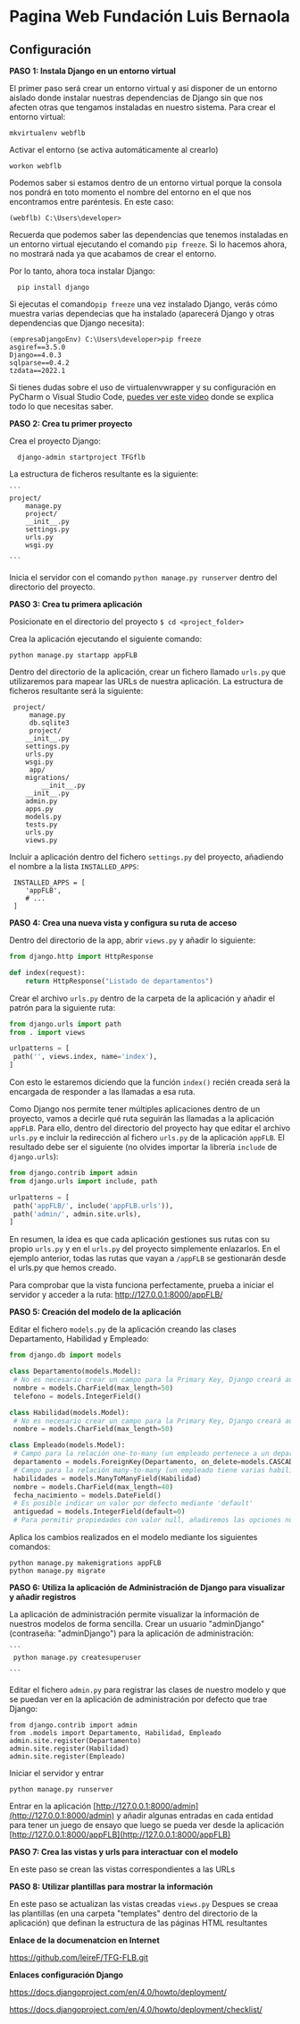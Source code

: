 Pagina Web Fundación Luis Bernaola
===============================

Configuración
-------------

**PASO 1: Instala Django en un entorno virtual**

El primer paso será crear un entorno virtual y así disponer de un entorno aislado donde instalar nuestras dependencias de Django sin que nos afecten otras que tengamos instaladas en nuestro sistema. Para crear el entorno virtual:

    mkvirtualenv webflb

Activar el entorno (se activa automáticamente al crearlo)

    workon webflb

Podemos saber si estamos dentro de un entorno virtual porque la consola nos pondrá en toto momento el nombre del entorno en el que nos encontramos entre paréntesis. En este caso:

    (webflb) C:\Users\developer>

Recuerda que podemos saber las dependencias que tenemos instaladas en un entorno virtual ejecutando el comando `pip freeze`. Si lo hacemos ahora, no mostrará nada ya que acabamos de crear el entorno.

Por lo tanto, ahora toca instalar Django:

      pip install django

Si ejecutas el comando`pip freeze` una vez instalado Django, verás cómo muestra varias dependecias que ha instalado (aparecerá Django y otras dependencias que Django necesita):

    (empresaDjangoEnv) C:\Users\developer>pip freeze
    asgiref==3.5.0
    Django==4.0.3
    sqlparse==0.4.2
    tzdata==2022.1

Si tienes dudas sobre el uso de virtualenvwrapper y su configuración en PyCharm o Visual Studio Code, [puedes ver este video](https://youtu.be/lJrs7P9eKXc) donde se explica todo lo que necesitas saber.

**PASO 2: Crea tu primer proyecto**

Crea el proyecto Django:

      django-admin startproject TFGflb

La estructura de ficheros resultante es la siguiente:

    ```
    project/
        manage.py
        project/
        __init__.py
        settings.py
        urls.py
        wsgi.py

    ```

Inicia el servidor con el comando `python manage.py runserver` dentro del directorio del proyecto.

**PASO 3: Crea tu primera aplicación**

Posicionate en el directorio del proyecto `$ cd <project_folder>`

Crea la aplicación ejecutando el siguiente comando:

    python manage.py startapp appFLB

Dentro del directorio de la aplicación, crear un fichero llamado `urls.py` que utilizaremos para mapear las URLs de nuestra aplicación.
La estructura de ficheros resultante será la siguiente:

```
 project/
     manage.py
     db.sqlite3
     project/
 	__init__.py
 	settings.py
 	urls.py
 	wsgi.py
     app/
 	migrations/
 	    __init__.py
 	__init__.py
 	admin.py
 	apps.py
 	models.py
 	tests.py
 	urls.py
 	views.py

```

Incluir a aplicación dentro del fichero `settings.py` del proyecto, añadiendo el nombre a la lista `INSTALLED_APPS`:
	
	 INSTALLED_APPS = [
	 	'appFLB',
	 	# ...
	 ]

**PASO 4: Crea una nueva vista y configura su ruta de acceso**

Dentro del directorio de la app, abrir `views.py` y añadir lo siguiente:

```python
from django.http import HttpResponse

def index(request):
    return HttpResponse("Listado de departamentos")
```
    
Crear el archivo `urls.py` dentro de la carpeta de la aplicación y añadir el patrón para la siguiente ruta:
   ```python
from django.urls import path
from . import views
   
urlpatterns = [
    path('', views.index, name='index'),
]
   ```
Con esto le estaremos diciendo que la función `index()` recién creada será la encargada de responder a las llamadas a esa ruta.

Como Django nos permite tener múltiples aplicaciones dentro de un proyecto, vamos a decirle qué ruta seguirán las llamadas a la aplicación `appFLB`. Para ello, dentro del directorio del proyecto hay que editar el archivo `urls.py` e incluir la redirección al fichero `urls.py` de la aplicación `appFLB`. El resultado debe ser el siguiente (no olvides importar la librería `include` de `django.urls`):

   ```python
from django.contrib import admin
from django.urls import include, path
  
urlpatterns = [
    path('appFLB/', include('appFLB.urls')),
    path('admin/', admin.site.urls),
]
   ```

En resumen, la idea es que cada aplicación gestiones sus rutas con su propio `urls.py` y en el `urls.py` del proyecto simplemente enlazarlos. En el ejemplo anterior, todas las rutas que vayan a `/appFLB` se gestionarán desde el urls.py que hemos creado.

Para comprobar que la vista funciona perfectamente, prueba a iniciar el servidor y acceder a la ruta: http://127.0.0.1:8000/appFLB/

**PASO 5: Creación del modelo de la aplicación**

Editar el fichero `models.py` de la aplicación creando las clases Departamento, Habilidad y Empleado:

   ```python
from django.db import models
 
class Departamento(models.Model):
    # No es necesario crear un campo para la Primary Key, Django creará automáticamente un IntegerField.
    nombre = models.CharField(max_length=50)
    telefono = models.IntegerField()

class Habilidad(models.Model):
    # No es necesario crear un campo para la Primary Key, Django creará automáticamente un IntegerField.
    nombre = models.CharField(max_length=50)
 
class Empleado(models.Model):
    # Campo para la relación one-to-many (un empleado pertenece a un departamento)
    departamento = models.ForeignKey(Departamento, on_delete=models.CASCADE)
    # Campo para la relación many-to-many (un empleado tiene varias habilidades)
    habilidades = models.ManyToManyField(Habilidad)
    nombre = models.CharField(max_length=40)
    fecha_nacimiento = models.DateField()
    # Es posible indicar un valor por defecto mediante 'default'
    antiguedad = models.IntegerField(default=0)
    # Para permitir propiedades con valor null, añadiremos las opciones null=True, blank=True.       	
```    
Aplica los cambios realizados en el modelo mediante los siguientes comandos:
    
   ```
python manage.py makemigrations appFLB
python manage.py migrate   
   ```

**PASO 6: Utiliza la aplicación de Administración de Django para visualizar y añadir registros**

La aplicación de administración permite visualizar la información de nuestros modelos de forma sencilla. Crear un usuario "adminDjango" (contraseña: "adminDjango") para la aplicación de administración:
    
    ```
     python manage.py createsuperuser
    
    ```
    
Editar el fichero `admin.py` para registrar las clases de nuestro modelo y que se puedan ver en la aplicación de administración por defecto que trae Django:
    
   ```
from django.contrib import admin
from .models import Departamento, Habilidad, Empleado
admin.site.register(Departamento)
admin.site.register(Habilidad)
admin.site.register(Empleado)
   ```

Iniciar el servidor y entrar
    
   ```
python manage.py runserver
   ```
    
Entrar en la aplicación [http://127.0.0.1:8000/admin](http://127.0.0.1:8000/admin) y añadir algunas entradas en cada entidad para tener un juego de ensayo que luego se pueda ver desde la aplicación [http://127.0.0.1:8000/appFLB](http://127.0.0.1:8000/appFLB)

**PASO 7: Crea las vistas y urls para interactuar con el modelo**

En este paso se crean las vistas correspondientes a las URLs

**PASO 8: Utilizar plantillas para mostrar la información**

En este paso se actualizan las vistas creadas `views.py`
Despues se creaa las plantillas (en una carpeta "templates" dentro del directorio de la aplicación) que definan la estructura de las páginas HTML resultantes


**Enlace de la documenatcion en Internet**

https://github.com/leireF/TFG-FLB.git


**Enlaces configuración Django**

https://docs.djangoproject.com/en/4.0/howto/deployment/

https://docs.djangoproject.com/en/4.0/howto/deployment/checklist/
